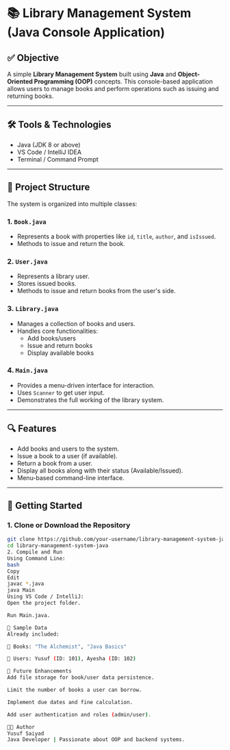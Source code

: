 # 📚 Library Management System (Java Console Application)

## ✅ Objective
A simple **Library Management System** built using **Java** and **Object-Oriented Programming (OOP)** concepts. This console-based application allows users to manage books and perform operations such as issuing and returning books.

---

## 🛠️ Tools & Technologies
- Java (JDK 8 or above)
- VS Code / IntelliJ IDEA
- Terminal / Command Prompt

---

## 🧱 Project Structure
The system is organized into multiple classes:

### 1. `Book.java`
- Represents a book with properties like `id`, `title`, `author`, and `isIssued`.
- Methods to issue and return the book.

### 2. `User.java`
- Represents a library user.
- Stores issued books.
- Methods to issue and return books from the user's side.

### 3. `Library.java`
- Manages a collection of books and users.
- Handles core functionalities:
  - Add books/users
  - Issue and return books
  - Display available books

### 4. `Main.java`
- Provides a menu-driven interface for interaction.
- Uses `Scanner` to get user input.
- Demonstrates the full working of the library system.

---

## 🔍 Features
- Add books and users to the system.
- Issue a book to a user (if available).
- Return a book from a user.
- Display all books along with their status (Available/Issued).
- Menu-based command-line interface.

---

## 🚀 Getting Started

### 1. Clone or Download the Repository

```bash
git clone https://github.com/your-username/library-management-system-java.git
cd library-management-system-java
2. Compile and Run
Using Command Line:
bash
Copy
Edit
javac *.java
java Main
Using VS Code / IntelliJ:
Open the project folder.

Run Main.java.

🧪 Sample Data
Already included:

📘 Books: "The Alchemist", "Java Basics"

👤 Users: Yusuf (ID: 101), Ayesha (ID: 102)

📝 Future Enhancements
Add file storage for book/user data persistence.

Limit the number of books a user can borrow.

Implement due dates and fine calculation.

Add user authentication and roles (admin/user).

👨‍💻 Author
Yusuf Saiyad
Java Developer | Passionate about OOP and backend systems.
